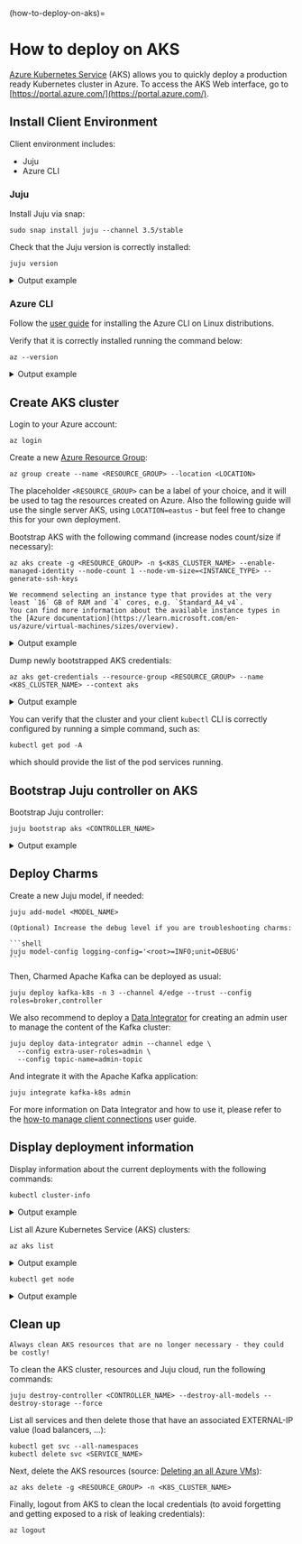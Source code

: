 (how-to-deploy-on-aks)=
# How to deploy on AKS

[Azure Kubernetes Service](https://learn.microsoft.com/en-us/azure/aks/) (AKS) allows you
to quickly deploy a production ready Kubernetes cluster in Azure.
To access the AKS Web interface, go to [https://portal.azure.com/](https://portal.azure.com/).

## Install Client Environment

Client environment includes:

* Juju
* Azure CLI

### Juju

Install Juju via snap:

```shell
sudo snap install juju --channel 3.5/stable
```

Check that the Juju version is correctly installed:

```shell
juju version
```

<details>

<summary>Output example</summary>

```text
3.5.2-genericlinux-amd64
```

</details>

### Azure CLI

Follow the [user guide](https://learn.microsoft.com/en-us/cli/azure/install-azure-cli-linux?pivots=apt)
for installing the Azure CLI on Linux distributions.

Verify that it is correctly installed running the command below:

```shell
az --version
```

<details>

<summary>Output example</summary>

```text
azure-cli                         2.65.0

core                              2.65.0
telemetry                          1.1.0

Dependencies:
msal                              1.31.0
azure-mgmt-resource               23.1.1

Python location '/opt/az/bin/python3'
Extensions directory '/home/deusebio/.azure/cliextensions'

Python (Linux) 3.11.8 (main, Sep 25 2024, 11:33:44) [GCC 11.4.0]

Legal docs and information: aka.ms/AzureCliLegal


Your CLI is up-to-date.
```

</details>

## Create AKS cluster

Login to your Azure account:

```shell
az login
```

Create a new [Azure Resource Group](https://learn.microsoft.com/en-us/cli/azure/manage-azure-groups-azure-cli):

```shell
az group create --name <RESOURCE_GROUP> --location <LOCATION>
```

The placeholder `<RESOURCE_GROUP>` can be a label of your choice, and it will be used to tag
the resources created on Azure. Also the following guide will use the single server AKS,
using  `LOCATION=eastus` - but feel free to change this for your own deployment.

Bootstrap AKS with the following command (increase nodes count/size if necessary):

```shell
az aks create -g <RESOURCE_GROUP> -n $<K8S_CLUSTER_NAME> --enable-managed-identity --node-count 1 --node-vm-size=<INSTANCE_TYPE> --generate-ssh-keys
```

```{caution}
We recommend selecting an instance type that provides at the very least `16` GB of RAM and `4` cores, e.g. `Standard_A4_v4`.
You can find more information about the available instance types in the [Azure documentation](https://learn.microsoft.com/en-us/azure/virtual-machines/sizes/overview).
```

<details>

<summary>Output example</summary>

```yaml
{
  "aadProfile": null,
  "addonProfiles": null,
  "agentPoolProfiles": [
    {
      "availabilityZones": null,
      "capacityReservationGroupId": null,
      "count": 1,
      "creationData": null,
      "currentOrchestratorVersion": "1.28.9",
      "enableAutoScaling": false,
      "enableEncryptionAtHost": false,
      "enableFips": false,
      "enableNodePublicIp": false,
...
```

</details>

Dump newly bootstrapped AKS credentials:

```shell
az aks get-credentials --resource-group <RESOURCE_GROUP> --name <K8S_CLUSTER_NAME> --context aks
```

<details>

<summary>Output example</summary>

```shell
...
Merged "aks" as current context in ~/.kube/config
```

</details>

You can verify that the cluster and your client `kubectl` CLI is correctly configured
by running a simple command, such as:

```shell
kubectl get pod -A
```

which should provide the list of the pod services running.

## Bootstrap Juju controller on AKS

Bootstrap Juju controller:

```shell
juju bootstrap aks <CONTROLLER_NAME>
```

<details>

<summary>Output example</summary>

```text
Creating Juju controller "aks" on aks/eastus
Bootstrap to Kubernetes cluster identified as azure/eastus
Creating k8s resources for controller "controller-aks"
Downloading images
Starting controller pod
Bootstrap agent now started
Contacting Juju controller at 20.231.233.33 to verify accessibility...

Bootstrap complete, controller "aks" is now available in namespace "controller-aks"

Now you can run
	juju add-model <model-name>
to create a new model to deploy k8s workloads.
```

</details>

## Deploy Charms

Create a new Juju model, if needed:

```shell
juju add-model <MODEL_NAME>
```

````{caution}
(Optional) Increase the debug level if you are troubleshooting charms:

```shell
juju model-config logging-config='<root>=INFO;unit=DEBUG'
```

````

Then, Charmed Apache Kafka can be deployed as usual:

```shell
juju deploy kafka-k8s -n 3 --channel 4/edge --trust --config roles=broker,controller
```

We also recommend to deploy a [Data Integrator](https://charmhub.io/data-integrator)
for creating an admin user to manage the content of the Kafka cluster:

```shell
juju deploy data-integrator admin --channel edge \
  --config extra-user-roles=admin \
  --config topic-name=admin-topic
```

And integrate it with the Apache Kafka application:

```shell
juju integrate kafka-k8s admin
```

For more information on Data Integrator and how to use it, please refer to the
[how-to manage client connections](how-to-client-connections) user guide.

## Display deployment information

Display information about the current deployments with the following commands:

```shell
kubectl cluster-info 
```

<details>

<summary>Output example</summary>

```shell
Kubernetes control plane is running at https://aks-user-aks-aaaaa-bbbbb.hcp.eastus.azmk8s.io:443
CoreDNS is running at https://aks-user-aks-aaaaa-bbbbb.hcp.eastus.azmk8s.io:443/api/v1/namespaces/kube-system/services/kube-dns:dns/proxy
Metrics-server is running at https://aks-user-aks-aaaaa-bbbbb.hcp.eastus.azmk8s.io:443/api/v1/namespaces/kube-system/services/https:metrics-server:/proxy
```

</details>

List all Azure Kubernetes Service (AKS) clusters:

```shell
az aks list
```

<details>

<summary>Output example</summary>

```shell
...
        "count": 1,
        "currentOrchestratorVersion": "1.28.9",
        "enableAutoScaling": false,
...
```

</details>

```shell
kubectl get node
```

<details>

<summary>Output example</summary>

```shell
NAME                                STATUS   ROLES   AGE   VERSION
aks-nodepool1-31246187-vmss000000   Ready    agent   11m   v1.28.9
```

</details>

## Clean up

```{caution}
Always clean AKS resources that are no longer necessary - they could be costly!
```

To clean the AKS cluster, resources and Juju cloud, run the following commands:

```shell
juju destroy-controller <CONTROLLER_NAME> --destroy-all-models --destroy-storage --force
```

List all services and then delete those that have an associated EXTERNAL-IP value (load balancers, ...):

```shell
kubectl get svc --all-namespaces
kubectl delete svc <SERVICE_NAME> 
```

Next, delete the AKS resources (source: [Deleting an all Azure VMs](https://learn.microsoft.com/en-us/cli/azure/delete-azure-resources-at-scale#delete-all-azure-resources-of-a-type)):

```shell
az aks delete -g <RESOURCE_GROUP> -n <K8S_CLUSTER_NAME>
```

Finally, logout from AKS to clean the local credentials (to avoid forgetting and getting exposed to a risk of leaking credentials):

```shell
az logout
```
